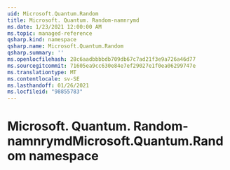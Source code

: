 ```yaml
---
uid: Microsoft.Quantum.Random
title: Microsoft. Quantum. Random-namnrymd
ms.date: 1/23/2021 12:00:00 AM
ms.topic: managed-reference
qsharp.kind: namespace
qsharp.name: Microsoft.Quantum.Random
qsharp.summary: ''
ms.openlocfilehash: 28c6aadbbbbdb709db67c7ad21f3e9a726a46d77
ms.sourcegitcommit: 71605ea9cc630e84e7ef29027e1f0ea06299747e
ms.translationtype: MT
ms.contentlocale: sv-SE
ms.lasthandoff: 01/26/2021
ms.locfileid: "98855783"
---
```

# <a name="microsoftquantumrandom-namespace"></a><span data-ttu-id="a1ac7-102">Microsoft. Quantum. Random-namnrymd</span><span class="sxs-lookup"><span data-stu-id="a1ac7-102">Microsoft.Quantum.Random namespace</span></span>




